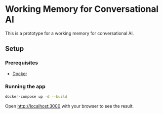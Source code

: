 # Working Memory for Conversational AI

This is a prototype for a working memory for conversational AI.

## Setup

### Prerequisites

- [Docker](https://docs.docker.com/get-docker/)

### Running the app

```bash
docker-compose up -d --build
```

Open [http://localhost:3000](http://localhost:3000) with your browser to see the result.